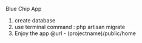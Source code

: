 Blue Chip App
1) create database
2) use terminal command : php artisan migrate
3) Enjoy the app @url - (projectname)/public/home
